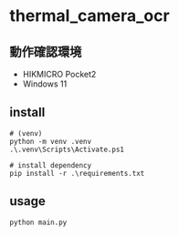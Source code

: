 # thermal_camera_ocr


## 動作確認環境
- HIKMICRO Pocket2
- Windows 11

## install
```
# (venv)
python -m venv .venv
.\.venv\Scripts\Activate.ps1

# install dependency
pip install -r .\requirements.txt
```

## usage
```
python main.py
```